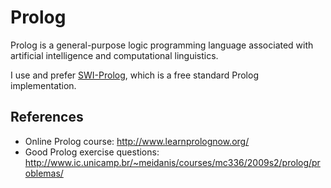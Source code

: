 # Prolog

Prolog is a general-purpose logic programming language associated with artificial intelligence and computational linguistics.

I use and prefer [SWI-Prolog](http://www.swi-prolog.org/), which is a free standard Prolog implementation.

## References

- Online Prolog course: http://www.learnprolognow.org/
- Good Prolog exercise questions: http://www.ic.unicamp.br/~meidanis/courses/mc336/2009s2/prolog/problemas/
